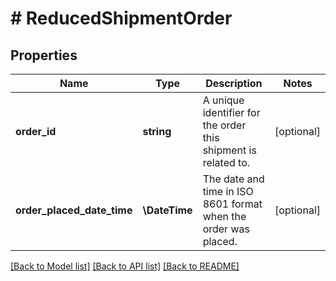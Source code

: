 # # ReducedShipmentOrder

## Properties

Name | Type | Description | Notes
------------ | ------------- | ------------- | -------------
**order_id** | **string** | A unique identifier for the order this shipment is related to. | [optional]
**order_placed_date_time** | **\DateTime** | The date and time in ISO 8601 format when the order was placed. | [optional]

[[Back to Model list]](../../README.md#models) [[Back to API list]](../../README.md#endpoints) [[Back to README]](../../README.md)
